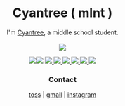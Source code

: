 <h1 align="center">Cyantree ( mlnt )</h1>
<p align="center">I'm <a href="https://cyantree.vercel.app">Cyantree</a>, a middle school student.<br/><br/><a href="https://solved.ac/mlnt"><img src="http://mazassumnida.wtf/api/v2/generate_badge?boj=mlnt"/></a></p>

<p align="center">
	<a href=""><img src="https://github-readme-stats.vercel.app/api?username=cyantr09&show_icons=true&theme=cobalt&hide_border=true"/><a href=""><img src="https://github-readme-stats.vercel.app/api/top-langs/?username=cyantr09&theme=cobalt&hide_border=true"/></a>
	</a><a href="">
	<img src="https://img.shields.io/badge/Python-3776AB?style=flat&logo=Python&logoColor=white" />
	<img src="https://img.shields.io/badge/HTML5-E34F26?style=flat&logo=HTML5&logoColor=white" />
	<img src="https://img.shields.io/badge/CSS3-1572B6?style=flat&logo=CSS3&logoColor=white" />
	<img src="https://img.shields.io/badge/Javascript-F7DF1E?style=flat&logo=Javascript&logoColor=white" />
	<img src="https://img.shields.io/badge/Typescript-3178C6?style=flat&logo=Typescript&logoColor=white" />
	<img src="https://hits.seeyoufarm.com/api/count/incr/badge.svg?url=https%3A%2F%2Fgithub.com%2Fcyantr09%2Fhit-counter&count_bg=%2379C83D&title_bg=%23555555&icon=&icon_color=%23E7E7E7&title=hits&edge_flat=false"/>
	</a>
</p>
<h3 align="center">Contact</h3>
<p align="center">
	<a href="https://toss.me/cyantree/1000">toss</a> | 
	<a href="mailto:cyantree0129@gmail.com">gmail</a> | 
	<a href="https://instagram.com/_cyandev">instagram</a>
</p>
	
	  
	


	

